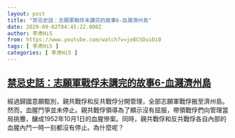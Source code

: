 ```yaml
---
layout: post
title: "禁忌史話：志願軍戰俘未講完的故事6-血濺濟州島"
date: 2020-09-02T04:45:22.000Z
author: 李肃Hi5
from: https://www.youtube.com/watch?v=je8CSDuiOi0
tags: [ 李肃Hi5 ]
categories: [ 李肃Hi5 ]
---
```

<!--1599021922000-->
[禁忌史話：志願軍戰俘未講完的故事6-血濺濟州島](https://www.youtube.com/watch?v=je8CSDuiOi0)
------

<div>
經過歸國意願甄別，親共戰俘和反共戰俘分開管理，全部志願軍戰俘搬至濟州島。然而，血腥鬥爭並未停止。親共戰俘領導為了顯示沒有屈服，帶領戰俘們向管理當局挑釁，釀成1952年10月1日的血腥慘案。同時，親共戰俘和反共戰俘各自內部的血腥內鬥一時一刻都沒有停止。為什麼呢？
</div>
